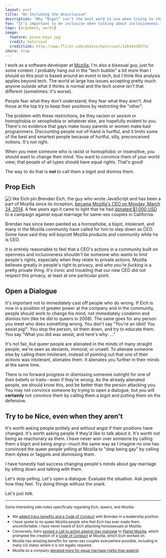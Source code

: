 ```yaml
---
layout: post
title: "On Including the Uninclusive"
description: "Why “Bigot” isn’t the best word to use when trying to change someone’s mind."
foo: "It’s important to be inclusive when talking about inclusiveness."
tags: [argument, words]
image:
  feature: piano-keys.jpg
  credit: katsrcool
  creditlink: http://www.flickr.com/photos/katsrcool/12644430575/
share: true  
---
```


I work as a software developer at [Mozilla](https://mozilla.org/); I'm also
a bisexual guy, just for some context. I probably hang out in the "tech bubble"
a bit more than I should so this post is based around an event in tech, but I
think this analysis applies beyond tech. The world at large has issues
accepting pretty much anyone outside what it thinks is normal and the tech
scene isn't that different (sometimes: it's worse).

People fear what they don't understand; they fear what they aren't.
And those at the top try to keep their positions by restricting the "other".

The problem with these restrictions, be they racism or sexism or homophobia or
xenophobia or whatever else, are hopefully evident to you. There's no evidence
that gays make lousy parents or women make bad programmers. Discounting
people out-of-hand is hurtful, and it limits some of the best and smartest
people because of hurtful, silly, preconceived notions. It's not right.

When you meet someone who is racist or homophobic or insensitive, you should
want to change their mind. You want to convince them of your world view; that
people of all types should have equal rights. That's good!

The way to do that is **not** to call them a bigot and dismiss them.

## Prop Eich

<img id="i-like-eich" src="{{ site.url }}/images/eich.jpg" alt="I like Eich pin." title="(Photo credit: Chris Lonnen)" class="photograph">Brendan Eich, the guy who wrote
JavaScript and has been a part of Mozilla since its inception,
[became Mozilla's CEO on Monday, March 24, 2014](https://blog.mozilla.org/blog/2014/03/24/mozilla-leadership-changes/).
A few years ago it came to light that he had
[donated $1,000 USD](http://projects.latimes.com/prop8/donation/8930/)
to a campaign against equal marriage for same-sex couples in California.

Brendan has since been painted as a homophobe, a bigot, intolerant, and many
in the Mozilla community have called for him to step down as CEO. Some have
said they will boycott Mozilla products and community while he is CEO.

It is entirely reasonable to feel that a CEO's actions in a community built on
openness and inclusiveness shouldn't be someone who wants to limit people's
rights, especially when they relate to private actions. Mozilla believes
greatly in people's right to privacy, and _who you're fucking_ is a pretty
private thing. It's ironic and troubling that our new CEO did not respect this
privacy, at least at one particular point.

## Open a Dialogue

It's important not to immediately cast off people who do wrong. If Eich is now
in a position of greater power at the company and in the community, people
should work to change his mind, not immediately condemn and dismiss him (like
he did to queers in 2008). The same goes for any person you meet who does
something wrong. You don't say "You're an idiot! You sexist pig!". You stop the
person, sit them down, and try to educate them. You say "What you did was
sexist, and here's why: ..."

It's not fair, but queer people are alienated in the minds of many straight
people; we're seen as deviants, immoral, or unwell. To alienate someone else
by calling them intolerant, instead of pointing out that one of their
_actions_ was intolerant, alienates them. It alienates you further in their
minds at the same time.

There is no forward progress in dismissing someone outright for one of their
beliefs or traits--even if they're wrong. As the already alienated people, we
should know this, and be better than the person attacking you. You may not
convince someone by trying to open a dialogue, but you will **certainly** not
convince them by calling them a bigot and putting them on the defensive.

## Try to be Nice, even when they aren't

It's worth asking people politely and without angst if their positions have
changed. It's worth asking people if they'd like to talk about it. It's worth
not being as reactionary as them. I have never won over someone by calling
them a bigot and being angry--much the same way as I imagine no one has
convinced the queer people yelling at Mozilla to "stop being gay" by calling
them dykes or faggots and dismissing them.

I have honestly had success changing people's minds about gay marriage by
sitting down and talking with them.

Let's stop yelling. Let's open a dialogue. Evaluate the situation. Ask people
how they feel. Try doing things without the snark.

Let's just *talk*.

---

<small>Some interesting side notes specifically regarding Eich, queers, and Mozilla:</small>

* <small>We [added trans benefits and a Code of Conduct](http://subfictional.com/2014/03/24/on-brendan-eich-as-ceo-of-mozilla) with Brendan in a leadership position.</small>
* <small>I have spoke to no queer Mozilla people who feel Eich has ever made them uncomfortable. I have never heard of Eich attacking homosexuals at Mozilla.</small>
* <small>Conversely, Gerv [posted a call to action against Gay marriage](http://blog.gerv.net/2012/03/coalition-for-marriage-petition/) to [Planet Mozilla](http://planet.mozilla.org/), which prompted the creation of a [Code of Conduct](http://www.mozilla.org/en-US/about/governance/policies/participation/) at Mozilla, which Eich worked on.</small>
* <small>Mozilla has amazing benefits for same-sex couples everywhere possible, including in many US states where it is not legally required.</small>
* <small>Mozilla as a company [donated more for equal marriage rights than against](http://projects.latimes.com/prop8/results/?position=both&name=&employer=mozilla&amount_min=&amount_max=&city=&state=&zip=&search=Search).</small>
